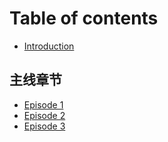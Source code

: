 # Table of contents

* [Introduction](README.md)

## 主线章节 <a href="#charpter" id="charpter"></a>

* [Episode 1](charpter/episode-1.md)
* [Episode 2](charpter/episode-2.md)
* [Episode 3](charpter/episode-3.md)
